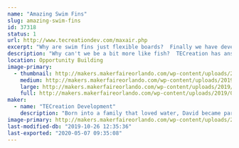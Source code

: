 ```yaml
---
name: "Amazing Swim Fins"
slug: amazing-swim-fins
id: 37318
status: 1
url: http://www.tecreationdev.com/maxair.php
excerpt: "Why are swim fins just flexible boards?  Finally we have developed fins from the ground up for their real purpose - Propulsion."
description: "Why can't we be a bit more like fish?  TECreation has answered that with an emphatic, \"We can!\"  After years of swimming with ancient fins, frustration  has lead to a vast improvement of our method of propulsion through the water.   New swim fins designed from the ground up for hydrodynamic efficiency and ease of use are 20 to 40% more efficient than the boards you are using now.  We will be demonstrating how these work with our special test tank.  Try it yourself."
location: Opportunity Building
image-primary:
  - thumbnail: http://makers.makerfaireorlando.com/wp-content/uploads/2019/09/FIN61-Poster-800x450-150x150.jpg
    medium: http://makers.makerfaireorlando.com/wp-content/uploads/2019/09/FIN61-Poster-800x450-300x169.jpg
    large: http://makers.makerfaireorlando.com/wp-content/uploads/2019/09/FIN61-Poster-800x450.jpg
    full: http://makers.makerfaireorlando.com/wp-content/uploads/2019/09/FIN61-Poster-800x450.jpg
maker:
  - name: "TECreation Development"
    description: "Born into a family that loved water, David became part fish.  After years of sailing, swimming, SCUBA diving, sailboarding, hang gliding, and an engineering degree he decided swim fins need a serious update and TECreation was born.  The foray into swim fin design started in 2006 and has caused him to join the Inventors Council of Central Florida, eventually bringing it into the 21st century.  He has learned about urethane casting and prototyping techniques.  Now he is engaging with the US military to design fins for them."
image-primary: http://makers.makerfaireorlando.com/wp-content/uploads/2019/09/David-Woods-Headshot.jpg
last-modified-db: "2019-10-26 12:35:36"
last-exported: "2020-05-07 09:35:08"
---
```

